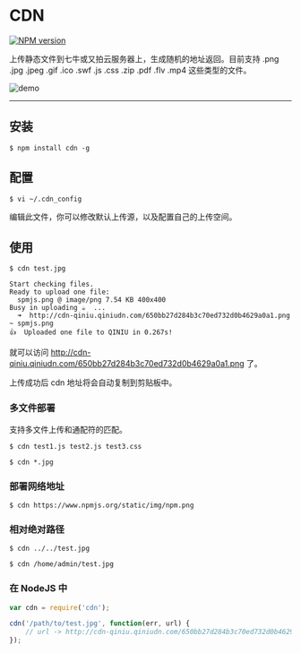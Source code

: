 # CDN

[![NPM version](https://img.shields.io/npm/v/cdn.svg?style=flat)](https://npmjs.org/package/cdn)

上传静态文件到七牛或又拍云服务器上，生成随机的地址返回。目前支持 .png .jpg .jpeg .gif .ico .swf .js .css .zip .pdf .flv .mp4 这些类型的文件。

![demo](http://cdn-qiniu.qiniudn.com/0e751d59490edeb21fe27344f2cde425.png)

---

## 安装

```
$ npm install cdn -g
```

## 配置

```
$ vi ~/.cdn_config
```

编辑此文件，你可以修改默认上传源，以及配置自己的上传空间。

## 使用

```
$ cdn test.jpg
```

```
Start checking files.
Ready to upload one file:
  spmjs.png @ image/png 7.54 KB 400x400
Busy in uploading ☕  ...
  ➜  http://cdn-qiniu.qiniudn.com/650bb27d284b3c70ed732d0b4629a0a1.png ~ spmjs.png
👍  Uploaded one file to QINIU in 0.267s!
```

就可以访问 http://cdn-qiniu.qiniudn.com/650bb27d284b3c70ed732d0b4629a0a1.png 了。

上传成功后 cdn 地址将会自动复制到剪贴板中。

### 多文件部署

支持多文件上传和通配符的匹配。

```
$ cdn test1.js test2.js test3.css
```

```
$ cdn *.jpg
```

### 部署网络地址

```
$ cdn https://www.npmjs.org/static/img/npm.png
```

### 相对绝对路径

```
$ cdn ../../test.jpg
```

```
$ cdn /home/admin/test.jpg
```

### 在 NodeJS 中

```js
var cdn = require('cdn');

cdn('/path/to/test.jpg', function(err, url) {
    // url -> http://cdn-qiniu.qiniudn.com/650bb27d284b3c70ed732d0b4629a0a1.png
});
```
